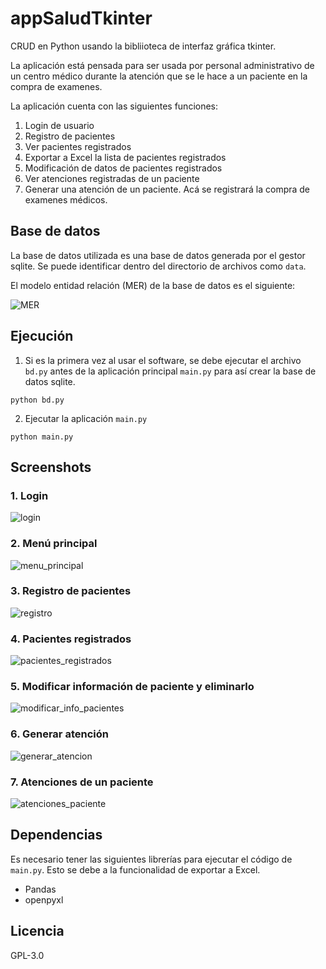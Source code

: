 # appSaludTkinter

CRUD en Python usando la bibliioteca de interfaz gráfica tkinter.

La aplicación está pensada para ser usada por personal administrativo de un centro médico durante la atención que se le hace a un paciente en la compra de examenes.

La aplicación cuenta con las siguientes funciones:
1. Login de usuario
2. Registro de pacientes
3. Ver pacientes registrados
4. Exportar a Excel la lista de pacientes registrados
5. Modificación de datos de pacientes registrados
6. Ver atenciones registradas de un paciente
7. Generar una atención de un paciente. Acá se registrará la compra de examenes médicos.


## Base de datos
La base de datos utilizada es una base de datos generada por el gestor sqlite. Se puede identificar dentro del directorio de archivos como `data`.

El modelo entidad relación (MER) de la base de datos es el siguiente:

![MER](https://github.com/squirogar/appSaludTkinter/assets/50588970/1196d1df-4458-40fc-ae62-8bde64998553)

## Ejecución
1. Si es la primera vez al usar el software, se debe ejecutar el archivo `bd.py` antes de la aplicación principal `main.py` para así crear la base de datos sqlite.

```
python bd.py
```

2. Ejecutar la aplicación `main.py`

```
python main.py
```

## Screenshots
### 1. Login
![login](https://github.com/squirogar/appSaludTkinter/assets/50588970/4f2591b4-b995-4870-bd89-a5633504110f)

### 2. Menú principal
![menu_principal](https://github.com/squirogar/appSaludTkinter/assets/50588970/b97f9823-fa9a-4568-8cde-7a9ad14734c6)

### 3. Registro de pacientes
![registro](https://github.com/squirogar/appSaludTkinter/assets/50588970/00852179-7f3f-4432-98b6-35b68062eebc)

### 4. Pacientes registrados
![pacientes_registrados](https://github.com/squirogar/appSaludTkinter/assets/50588970/ad331f98-385b-485f-89c6-5663d5ad45dc)

### 5. Modificar información de paciente y eliminarlo
![modificar_info_pacientes](https://github.com/squirogar/appSaludTkinter/assets/50588970/58ca9d9c-8c1b-438b-a208-9159bcd189e8)

### 6. Generar atención
![generar_atencion](https://github.com/squirogar/appSaludTkinter/assets/50588970/da7df847-10c3-4fa4-be02-2f9f1f6c3460)

### 7. Atenciones de un paciente
![atenciones_paciente](https://github.com/squirogar/appSaludTkinter/assets/50588970/d9216310-9136-4823-b361-e0dd5be93f2b)

## Dependencias
Es necesario tener las siguientes librerías para ejecutar el código de `main.py`. Esto se debe a la funcionalidad de exportar a Excel.
- Pandas
- openpyxl

## Licencia
GPL-3.0



